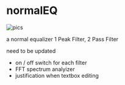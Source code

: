 # normalEQ

![pics](https://user-images.githubusercontent.com/90257426/155993061-a7f1dff5-a198-45b6-ab49-5bf4f0416100.png)


a normal equalizer
1 Peak Filter, 2 Pass Filter



need to be updated

- on / off switch for each filter
- FFT spectrum analyizer
- justification when textbox editing
